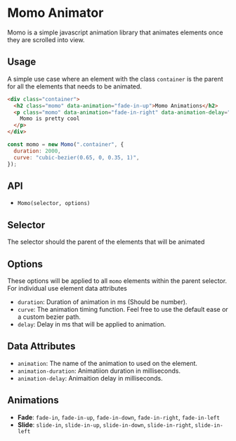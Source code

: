 # Momo Animator

Momo is a simple javascript animation library that animates elements once they are scrolled into view.

## Usage

A simple use case where an element with the class `container` is the parent for all the elements that needs to be animated.

```html
<div class="container">
  <h2 class="momo" data-animation="fade-in-up">Momo Animations</h2>
  <p class="momo" data-animation="fade-in-right" data-animation-delay="800">
    Momo is pretty cool
  </p>
</div>
```

```js
const momo = new Momo(".container", {
  duration: 2000,
  curve: "cubic-bezier(0.65, 0, 0.35, 1)",
});
```

## API

- `Momo(selector, options)`

## Selector

The selector should the parent of the elements that will be animated

## Options

These options will be applied to all `momo` elements within the parent selector. For individual use element data attributes

- `duration`: Duration of animation in ms (Should be number).
- `curve`: The animation timing function. Feel free to use the default ease or a custom bezier path.
- `delay`: Delay in ms that will be applied to animation.

## Data Attributes

- `animation`: The name of the animation to used on the element.
- `animation-duration`: Animatiion duration in milliseconds.
- `animation-delay`: Animaition delay in milliseconds.

## Animations

- **Fade**: `fade-in`, `fade-in-up`, `fade-in-down`, `fade-in-right`, `fade-in-left`
- **Slide**: `slide-in`, `slide-in-up`, `slide-in-down`, `slide-in-right`, `slide-in-left`
